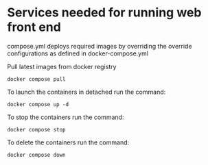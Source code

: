 # Services needed for running web front end  

compose.yml deploys required images by overriding the override configurations as defined in docker-compose.yml  

Pull latest images from docker registry  
```
docker compose pull  
```
To launch the containers in detached run the command:    
```
docker compose up -d  
```
To stop the containers run the command:  
```
docker compose stop  
```

To delete the containers run the command:  
```
docker compose down  
```

